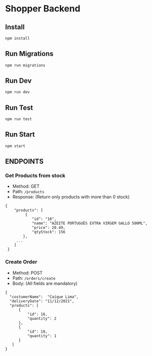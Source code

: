 # Shopper Backend

## Install

```sh
npm install
```

## Run Migrations

```sh
npm run migrations
```

## Run Dev

```sh
npm run dev
```

## Run Test

```sh
npm run test
```

## Run Start

```sh
npm start
```

## ENDPOINTS

 ### Get Products from stock
  * Method: GET
  * Path: `/products`
  * Response: (Return only products with more than 0 stock)
  ```
  {
      "products": [
           {
              "id": "16",
              "name": "AZEITE PORTUGUÊS EXTRA VIRGEM GALLO 500ML",
              "price": 20.49,
              "qtyStock": 156
          },
       ...
      ]
   }
```

### Create Order
  * Method: POST
  * Path: `/orders/create`
  * Body: (All fields are mandatory)
  ```
  {
    "costumerName":  "Caíque Lima",
    "deliveryDate": "11/12/2021",
    "products": [
        {
            "id": 16,
            "quantity": 2
        },
        {
            "id": 18,
            "quantity": 1
        }
     ]
  }
```
